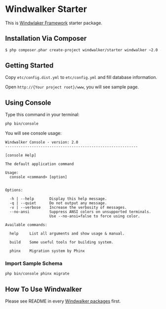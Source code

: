 # Windwalker Starter

This is [Windwlaker Framework](https://github.com/ventoviro/windwalker) starter package.

## Installation Via Composer

``` bash
$ php composer.phar create-project windwalker/starter windwalker ~2.0 -s beta
```

## Getting Started

Copy `etc/config.dist.yml` to `etc/config.yml` and fill database information.

Open `http://{Your project root}/www`, you will see sample page.

## Using Console

Type this command in your terminal:

``` bash
php bin/console
```

You will see console usage:

```
Windwalker Console - version: 2.0
------------------------------------------------------------

[console Help]

The default application command

Usage:
  console <command> [option]


Options:

  -h | --help       Display this help message.
  -q | --quiet      Do not output any message.
  -v | --verbose    Increase the verbosity of messages.
  --no-ansi         Suppress ANSI colors on unsupported terminals.
                    Use --no-ansi=false to force using color.

Available commands:

  help     List all arguments and show usage & manual.

  build    Some useful tools for building system.

  phinx    Migration system by Phinx
```

### Import Sample Schema

``` bash
php bin/console phinx migrate
```

## How To Use Windwalker

Please see README in every [Windwalker packages](https://github.com/ventoviro) first.

